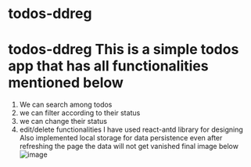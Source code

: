 # todos-ddreg
# todos-ddreg This is a simple todos app that has all functionalities mentioned below
1. We can search among todos
2. we can filter according to their status
3. we can change their status
4. edit/delete functionalities
I have used react-antd library for designing
Also implemented local storage for data persistence even after refreshing the page the data will not get vanished
final image below
![image](https://github.com/Deepanshu-cell/todos-ddreg/assets/84143680/e0ee8e0d-cbf9-4966-89f5-cf01a0f9994d)

